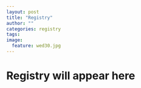 ```yaml
---
layout: post
title: "Registry"
author: ""
categories: registry
tags:
image:
  feature: wed30.jpg
---
```


# Registry will appear here